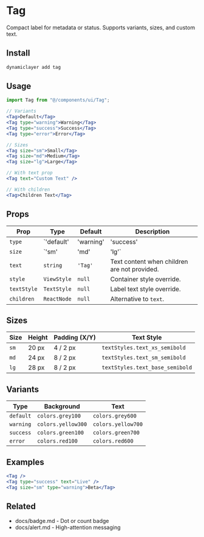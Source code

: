 # Tag

Compact label for metadata or status. Supports variants, sizes, and custom text.

## Install

```bash
dynamiclayer add tag
```

## Usage

```jsx
import Tag from "@/components/ui/Tag";

// Variants
<Tag>Default</Tag>
<Tag type="warning">Warning</Tag>
<Tag type="success">Success</Tag>
<Tag type="error">Error</Tag>

// Sizes
<Tag size="sm">Small</Tag>
<Tag size="md">Medium</Tag>
<Tag size="lg">Large</Tag>

// With text prop
<Tag text="Custom Text" />

// With children
<Tag>Children Text</Tag>
```

## Props

| Prop | Type | Default | Description |
|------|------|---------|-------------|
| `type` | `'default' | 'warning' | 'success' | 'error'` | `'default'` | Visual variant. |
| `size` | `'sm' | 'md' | 'lg'` | `'md'` | Component size. |
| `text` | `string` | `'Tag'` | Text content when children are not provided. |
| `style` | `ViewStyle` | `null` | Container style override. |
| `textStyle` | `TextStyle` | `null` | Label text style override. |
| `children` | `ReactNode` | `null` | Alternative to `text`. |

## Sizes

| Size | Height | Padding (X/Y) | Text Style |
|------|--------|---------------|------------|
| `sm` | 20 px | 4 / 2 px | `textStyles.text_xs_semibold` |
| `md` | 24 px | 8 / 2 px | `textStyles.text_sm_semibold` |
| `lg` | 28 px | 8 / 2 px | `textStyles.text_base_semibold` |

## Variants

| Type | Background | Text |
|------|------------|------|
| `default` | `colors.grey100` | `colors.grey600` |
| `warning` | `colors.yellow300` | `colors.yellow700` |
| `success` | `colors.green100` | `colors.green700` |
| `error` | `colors.red100` | `colors.red600` |

## Examples

```jsx
<Tag />
<Tag type="success" text="Live" />
<Tag size="sm" type="warning">Beta</Tag>
```

## Related

- docs/badge.md - Dot or count badge
- docs/alert.md - High-attention messaging
